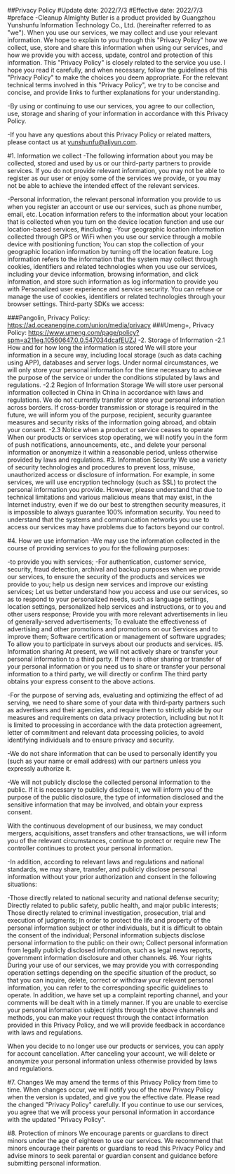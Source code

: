 ##Privacy Policy
#Update date: 2022/7/3
#Effective date: 2022/7/3
#preface
-Cleanup Almighty Butler is a product provided by Guangzhou Yunshunfu Information Technology Co., Ltd. (hereinafter referred to as "we"). When you use our services, we may collect and use your relevant information. We hope to explain to you through this "Privacy Policy" how we collect, use, store and share this information when using our services, and how we provide you with access, update, control and protection of this information. This "Privacy Policy" is closely related to the service you use. I hope you read it carefully, and when necessary, follow the guidelines of this "Privacy Policy" to make the choices you deem appropriate. For the relevant technical terms involved in this "Privacy Policy", we try to be concise and concise, and provide links to further explanations for your understanding.

-By using or continuing to use our services, you agree to our collection, use, storage and sharing of your information in accordance with this Privacy Policy.

-If you have any questions about this Privacy Policy or related matters, please contact us at yunshunfu@aliyun.com.

#1. Information we collect
-The following information about you may be collected, stored and used by us or our third-party partners to provide services. If you do not provide relevant information, you may not be able to register as our user or enjoy some of the services we provide, or you may not be able to achieve the intended effect of the relevant services.

-Personal information, the relevant personal information you provide to us when you register an account or use our services, such as phone number, email, etc.
Location information refers to the information about your location that is collected when you turn on the device location function and use our location-based services, #including:
-Your geographic location information collected through GPS or WiFi when you use our service through a mobile device with positioning function;
You can stop the collection of your geographic location information by turning off the location feature.
Log information refers to the information that the system may collect through cookies, identifiers and related technologies when you use our services, including your device information, browsing information, and click information, and store such information as log information to provide you with Personalized user experience and service security. You can refuse or manage the use of cookies, identifiers or related technologies through your browser settings.
Third-party SDKs we access:

###Pangolin, Privacy Policy: https://ad.oceanengine.com/union/media/privacy
###Umeng+, Privacy Policy: https://www.umeng.com/page/policy?spm=a211eg.10560647.0.0.547034dcafEUZJ
-2. Storage of Information
-2.1 How and for how long the information is stored
We will store your information in a secure way, including local storage (such as data caching using APP), databases and server logs.
Under normal circumstances, we will only store your personal information for the time necessary to achieve the purpose of the service or under the conditions stipulated by laws and regulations.
-2.2 Region of Information Storage
We will store user personal information collected in China in China in accordance with laws and regulations.
We do not currently transfer or store your personal information across borders. If cross-border transmission or storage is required in the future, we will inform you of the purpose, recipient, security guarantee measures and security risks of the information going abroad, and obtain your consent.
-2.3 Notice when a product or service ceases to operate
When our products or services stop operating, we will notify you in the form of push notifications, announcements, etc., and delete your personal information or anonymize it within a reasonable period, unless otherwise provided by laws and regulations.
#3. Information Security
We use a variety of security technologies and procedures to prevent loss, misuse, unauthorized access or disclosure of information. For example, in some services, we will use encryption technology (such as SSL) to protect the personal information you provide. However, please understand that due to technical limitations and various malicious means that may exist, in the Internet industry, even if we do our best to strengthen security measures, it is impossible to always guarantee 100% information security. You need to understand that the systems and communication networks you use to access our services may have problems due to factors beyond our control.

#4. How we use information
-We may use the information collected in the course of providing services to you for the following purposes:

-to provide you with services;
-For authentication, customer service, security, fraud detection, archival and backup purposes when we provide our services, to ensure the security of the products and services we provide to you;
help us design new services and improve our existing services;
Let us better understand how you access and use our services, so as to respond to your personalized needs, such as language settings, location settings, personalized help services and instructions, or to you and other users response;
Provide you with more relevant advertisements in lieu of generally-served advertisements;
To evaluate the effectiveness of advertising and other promotions and promotions on our Services and to improve them;
Software certification or management of software upgrades;
To allow you to participate in surveys about our products and services.
#5. Information sharing
At present, we will not actively share or transfer your personal information to a third party. If there is other sharing or transfer of your personal information or you need us to share or transfer your personal information to a third party, we will directly or confirm The third party obtains your express consent to the above actions.

-For the purpose of serving ads, evaluating and optimizing the effect of ad serving, we need to share some of your data with third-party partners such as advertisers and their agencies, and require them to strictly abide by our measures and requirements on data privacy protection, including but not It is limited to processing in accordance with the data protection agreement, letter of commitment and relevant data processing policies, to avoid identifying individuals and to ensure privacy and security.

-We do not share information that can be used to personally identify you (such as your name or email address) with our partners unless you expressly authorize it.

-We will not publicly disclose the collected personal information to the public. If it is necessary to publicly disclose it, we will inform you of the purpose of the public disclosure, the type of information disclosed and the sensitive information that may be involved, and obtain your express consent.

With the continuous development of our business, we may conduct mergers, acquisitions, asset transfers and other transactions, we will inform you of the relevant circumstances, continue to protect or require new The controller continues to protect your personal information.

-In addition, according to relevant laws and regulations and national standards, we may share, transfer, and publicly disclose personal information without your prior authorization and consent in the following situations:

-Those directly related to national security and national defense security;
Directly related to public safety, public health, and major public interests;
Those directly related to criminal investigation, prosecution, trial and execution of judgments;
In order to protect the life and property of the personal information subject or other individuals, but it is difficult to obtain the consent of the individual;
Personal information subjects disclose personal information to the public on their own;
Collect personal information from legally publicly disclosed information, such as legal news reports, government information disclosure and other channels.
#6. Your rights
During your use of our services, we may provide you with corresponding operation settings depending on the specific situation of the product, so that you can inquire, delete, correct or withdraw your relevant personal information, you can refer to the corresponding specific guidelines to operate. In addition, we have set up a complaint reporting channel, and your comments will be dealt with in a timely manner. If you are unable to exercise your personal information subject rights through the above channels and methods, you can make your request through the contact information provided in this Privacy Policy, and we will provide feedback in accordance with laws and regulations.

When you decide to no longer use our products or services, you can apply for account cancellation. After canceling your account, we will delete or anonymize your personal information unless otherwise provided by laws and regulations.

#7. Changes
We may amend the terms of this Privacy Policy from time to time. When changes occur, we will notify you of the new Privacy Policy when the version is updated, and give you the effective date. Please read the changed "Privacy Policy" carefully. If you continue to use our services, you agree that we will process your personal information in accordance with the updated "Privacy Policy".

#8. Protection of minors
We encourage parents or guardians to direct minors under the age of eighteen to use our services. We recommend that minors encourage their parents or guardians to read this Privacy Policy and advise minors to seek parental or guardian consent and guidance before submitting personal information.
